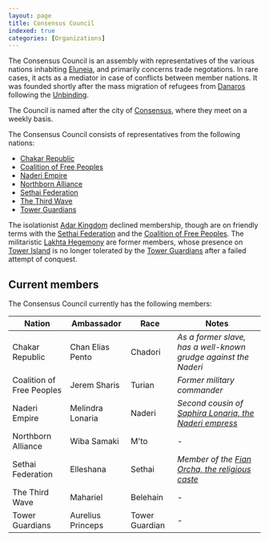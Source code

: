 ```yaml
---
layout: page
title: Consensus Council
indexed: true
categories: [Organizations]
---
```

The Consensus Council is an assembly with representatives of the various nations inhabiting [Eluneia](/locations/eluneia), and
primarily concerns trade negotations. In rare cases, it acts as a mediator in case of conflicts between member nations. It was founded
shortly after the mass migration of refugees from [Danaros](/locations/danaros) following the [Unbinding](/history/the-unbinding).

The Council is named after the city of [Consensus](/locations/consensus), where they meet on a weekly basis.

The Consensus Council consists of representatives from the following nations:

* [Chakar Republic](/nations/chakar_republic)
* [Coalition of Free Peoples](/nations/coalition_of_free_peoples)
* [Naderi Empire](/nations/naderi_empire)
* [Northborn Alliance](/nations/northborn_alliance)
* [Sethai Federation](/nations/sethai_federation)
* [The Third Wave](/nations/third_wave)
* [Tower Guardians](/nations/tower_guardians)

The isolationist [Adar Kingdom](/nations/adar_kingdom) declined membership, though are on friendly 
terms with the [Sethai Federation](/nations/sethai_federation) and the [Coalition of Free Peoples](/nations/coalition_of_free_peoples).
The militaristic [Lakhta Hegemony](/nations/lakhta_hegemony) are former members, whose presence on [Tower Island](/locations/tower_island) is no longer tolerated by
the [Tower Guardians](/nations/tower_guardians) after a failed attempt of conquest.

## Current members

The Consensus Council currently has the following members:

| Nation | Ambassador | Race | Notes |
| --- | --- | --- | --- |
| Chakar Republic | Chan Elias Pento | Chadori |  _As a former slave, has a well-known grudge against the Naderi_ |
| Coalition of Free Peoples | Jerem Sharis | Turian | _Former military commander_ |
| Naderi Empire | Melindra Lonaria | Naderi | _Second cousin of [Saphira Lonaria, the Naderi empress](/nations/naderi_empire#recent-events)_ |
| Northborn Alliance | Wiba Samaki | M'to | - |
| Sethai Federation | Elleshana | Sethai | _Member of the [Fian Orcha, the religious caste](/nations/sethai_federation)_ |
| The Third Wave | Mahariel | Belehain | - |
| Tower Guardians | Aurelius Princeps | Tower Guardian | - |  
